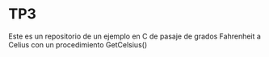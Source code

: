 # TP3
Este es un repositorio de un ejemplo en C de pasaje de grados Fahrenheit a Celius con un procedimiento GetCelsius()
